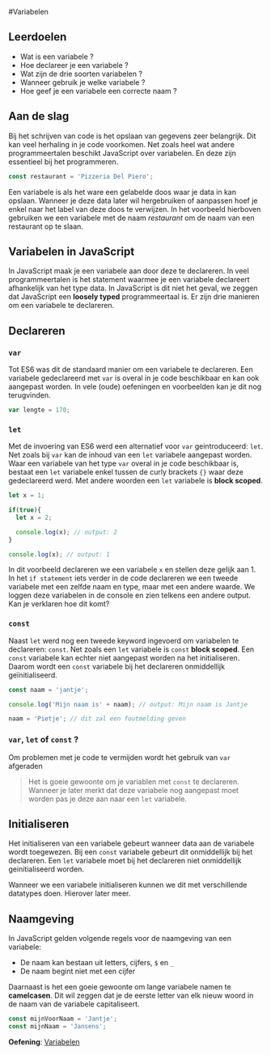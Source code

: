 #Variabelen

## Leerdoelen
- Wat is een variabele ?
- Hoe declareer je een variabele ?
- Wat zijn de drie soorten variabelen ? 
- Wanneer gebruik je welke variabele ?
- Hoe geef je een variabele een correcte naam ?

## Aan de slag

Bij het schrijven van code is het opslaan van gegevens zeer belangrijk. Dit kan veel herhaling in je code voorkomen. Net zoals heel wat andere programmeertalen beschikt JavaScript over variabelen. En deze zijn essentieel bij het programmeren.

```js
const restaurant = 'Pizzeria Del Piero';
```

Een variabele is als het ware een gelabelde doos waar je data in kan opslaan. Wanneer je deze data later wil hergebruiken of aanpassen hoef je enkel naar het label van deze doos te verwijzen. In het voorbeeld hierboven gebruiken we een variabele met de naam *restaurant* om de naam van een restaurant op te slaan.

## Variabelen in JavaScript

In JavaScript maak je een variabele aan door deze te declareren.  In veel programmeertalen is het statement waarmee je een variabele declareert afhankelijk van het type data. In JavaScript is dit niet het geval, we zeggen dat JavaScript een **loosely typed** programmeertaal is.
Er zijn drie manieren om een variabele te declareren.

## Declareren

### `var`

Tot ES6 was dit de standaard manier om een variabele te declareren. Een variabele gedeclareerd met `var` is overal in je code beschikbaar en kan ook aangepast worden. In vele (oude) oefeningen en voorbeelden kan je dit nog terugvinden.

```js
var lengte = 170;
```

### `let`

Met de invoering van ES6 werd een alternatief voor `var` geintroduceerd: `let`. Net zoals bij `var` kan de inhoud van een `let` variabele aangepast worden. Waar een variabele van het type `var` overal in je code beschikbaar is, bestaat een `let` variabele enkel tussen de curly brackets `{}` waar deze gedeclareerd werd. Met andere woorden een `let` variabele is **block scoped**.

```js
let x = 1;

if(true){
  let x = 2;

  console.log(x); // output: 2
}

console.log(x); // output: 1
```
In dit voorbeeld declareren we een variabele `x` en stellen deze gelijk aan 1. In het `if statement` iets verder in de code declareren we een tweede variabele met een zelfde naam en type, maar met een andere waarde. We loggen deze variabelen in de console en zien telkens een andere output. Kan je verklaren hoe dit komt?

### `const`

Naast `let` werd nog een tweede keyword ingevoerd om variabelen te declareren: `const`. Net zoals een `let` variabele is `const` **block scoped**. Een `const` variabele kan echter niet aangepast worden na het initialiseren. Daarom wordt een `const` variabele bij het declareren onmiddellijk geïnitialiseerd.

```js
const naam = 'jantje';

console.log('Mijn naam is' + naam); // output: Mijn naam is Jantje

naam = 'Pietje'; // dit zal een foutmelding geven
```

### `var`, `let` of `const` ?

Om problemen met je code te vermijden wordt het gebruik van `var` afgeraden  
>Het is goeie gewoonte om je variablen met `const` te declareren. Wanneer je later merkt dat deze variabele nog aangepast moet worden pas je deze aan naar een `let` variabele.

## Initialiseren

Het initialiseren van een variabele gebeurt wanneer data aan de variabele wordt toegewezen. Bij een `const` variabele gebeurt dit onmiddellijk bij het declareren. Een `let` variabele moet bij het declareren niet onmiddellijk geinitialiseerd worden.  

Wanneer we een variabele initialiseren kunnen we dit met verschillende datatypes doen. Hierover later meer.

## Naamgeving

In JavaScript gelden volgende regels voor de naamgeving van een variabele:
- De naam kan bestaan uit letters, cijfers, `$` en `_`
- De naam begint niet met een cijfer

Daarnaast is het een goeie gewoonte om lange variabele namen te **camelcasen**. Dit wil zeggen dat je de eerste letter van elk nieuw woord in de naam van de variabele capitaliseert.

```js
const mijnVoorNaam = 'Jantje';
const mijnNaam = 'Jansens';
```

**Oefening**: [Variabelen](./Oefeningen.md)
